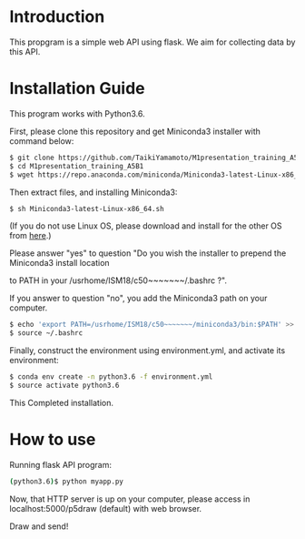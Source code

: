 # Introduction
This propgram is a simple web API using flask. We aim for collecting data by this API.

# Installation Guide

This program works with Python3.6.

First, please clone this repository and  get Miniconda3 installer with command below:

```sh
$ git clone https://github.com/TaikiYamamoto/M1presentation_training_A5B1.git
$ cd M1presentation_training_A5B1
$ wget https://repo.anaconda.com/miniconda/Miniconda3-latest-Linux-x86_64.sh
```

Then extract files, and installing Miniconda3:

```sh
$ sh Miniconda3-latest-Linux-x86_64.sh
```

(If you do not use Linux OS, please download and install for the other OS from [here](https://conda.io/miniconda.html).)

Please answer "yes" to question "Do you wish the installer to prepend the Miniconda3 install location

to PATH in your /usrhome/ISM18/c50~~~~~~~/.bashrc ?".

If you answer to question "no", you add the Miniconda3 path on your computer.

```sh
$ echo 'export PATH=/usrhome/ISM18/c50~~~~~~~/miniconda3/bin:$PATH' >> ~/.bashrc
$ source ~/.bashrc
```

Finally, construct the environment using environment.yml, and activate its environment:

```sh
$ conda env create -n python3.6 -f environment.yml
$ source activate python3.6
```

This Completed installation.

# How to use

Running flask API program:

```sh
(python3.6)$ python myapp.py
```

Now, that HTTP server is up on your computer, please access in localhost:5000/p5draw (default) with web browser.

Draw and send!
